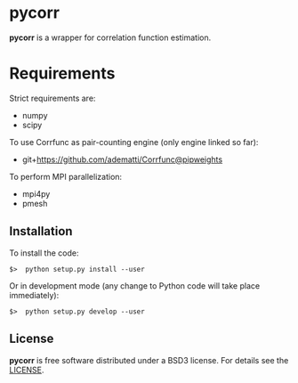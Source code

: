 # pycorr

**pycorr** is a wrapper for correlation function estimation.

# Requirements

Strict requirements are:

  - numpy
  - scipy

To use Corrfunc as pair-counting engine (only engine linked so far):

  - git+https://github.com/adematti/Corrfunc@pipweights

To perform MPI parallelization:

  - mpi4py
  - pmesh

## Installation

To install the code:
```
$>  python setup.py install --user
```
Or in development mode (any change to Python code will take place immediately):
```
$>  python setup.py develop --user
```

## License

**pycorr** is free software distributed under a BSD3 license. For details see the [LICENSE](https://github.com/adematti/pycorr/blob/main/LICENSE).
